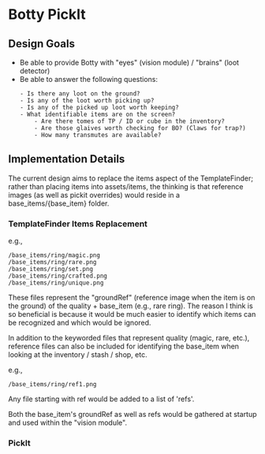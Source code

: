 # Botty PickIt

## Design Goals
* Be able to provide Botty with "eyes" (vision module) / "brains" (loot detector)
* Be able to answer the following questions:
    ```
    - Is there any loot on the ground?
    - Is any of the loot worth picking up?
    - Is any of the picked up loot worth keeping?
    - What identifiable items are on the screen?
        - Are there tomes of TP / ID or cube in the inventory?
        - Are those glaives worth checking for BO? (Claws for trap?)
        - How many transmutes are available?
    ```
## Implementation Details
The current design aims to replace the items aspect of the TemplateFinder; rather than placing items into assets/items, the thinking is that reference images (as well as pickit overrides) would reside in a base_items/{base_item} folder.

### TemplateFinder Items Replacement
e.g.,
```
/base_items/ring/magic.png
/base_items/ring/rare.png
/base_items/ring/set.png
/base_items/ring/crafted.png
/base_items/ring/unique.png
```
These files represent the "groundRef" (reference image when the item is on the ground) of the quality + base_item (e.g., rare ring). The reason I think is so beneficial is because it would be much easier to identify which items can be recognized and which would be ignored.

In addition to the keyworded files that represent quality (magic, rare, etc.), reference files can also be included for identifying the base_item when looking at the inventory / stash / shop, etc.

e.g.,
```
/base_items/ring/ref1.png
```
Any file starting with ref would be added to a list of 'refs'.

Both the base_item's groundRef as well as refs would be gathered at startup and used within the "vision module".

### PickIt